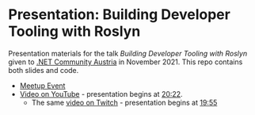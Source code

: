 # Presentation: Building Developer Tooling with Roslyn

Presentation materials for the talk *Building Developer Tooling with Roslyn* given to [.NET Community Austria](https://dotnetdevs.at) in November 2021. This repo contains both slides and code.

- [Meetup Event](https://www.meetup.com/dotnet-austria/events/281360465/)
- [Video on YouTube](https://youtu.be/r5o5dxsIOVg) - presentation begins at [20:22](https://youtu.be/r5o5dxsIOVg?t=1220).
    - The same [video on Twitch](https://www.twitch.tv/videos/1200611878) - presentation begins at [19:55](https://www.twitch.tv/videos/1200611878?t=0h19m55s)
